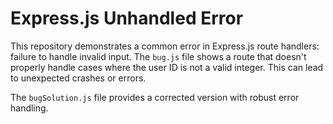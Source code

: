 # Express.js Unhandled Error

This repository demonstrates a common error in Express.js route handlers:  failure to handle invalid input. The `bug.js` file shows a route that doesn't properly handle cases where the user ID is not a valid integer. This can lead to unexpected crashes or errors.

The `bugSolution.js` file provides a corrected version with robust error handling.